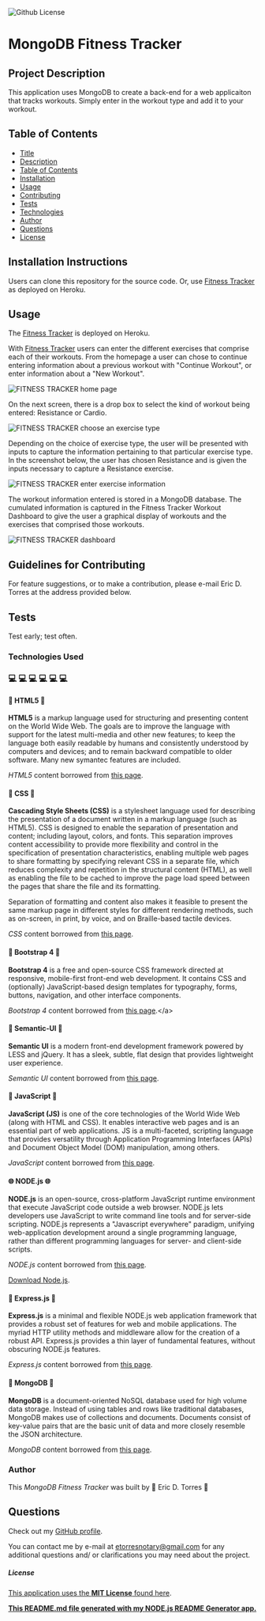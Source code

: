 ![Github License](https://img.shields.io/badge/License-MIT_License-brightgreen)

# MongoDB Fitness Tracker

## Project Description

This application uses MongoDB to create a back-end for a web applicaiton that tracks workouts. Simply enter in the workout type and add it to your workout.

## Table of Contents

- [Title](#project-title)
- [Description](#project-description)
- [Table of Contents](#table-of-contents)
- [Installation](#installation-instructions)
- [Usage](#usage)
- [Contributing](#guidelines-for-contributing)
- [Tests](#tests)
- [Technologies](#technologies-used)
- [Author](#author)
- [Questions](#questions)
- [License](#license)

## Installation Instructions

Users can clone this repository for the source code. Or, use [Fitness Tracker](https://boiling-ridge-17711.herokuapp.com/) as deployed on Heroku.

## Usage

The [Fitness Tracker](https://boiling-ridge-17711.herokuapp.com/) is deployed on Heroku.

With [Fitness Tracker](https://boiling-ridge-17711.herokuapp.com/) users can enter the different exercises that comprise each of their workouts. From the homepage a user can chose to continue entering information about a previous workout with "Continue Workout", or enter information about a "New Workout".

![FITNESS TRACKER home page](./public/assets/img/screenshots/fitness-tracker-home.png)

On the next screen, there is a drop box to select the kind of workout being entered: Resistance or Cardio.

![FITNESS TRACKER choose an exercise type](./public/assets/img/screenshots/fitness-tracker-exercise-type.png)

Depending on the choice of exercise type, the user will be presented with inputs to capture the information pertaining to that particular exercise type. In the screenshot below, the user has chosen Resistance and is given the inputs necessary to capture a Resistance exercise.

![FITNESS TRACKER enter exercise information](./public/assets/img/screenshots/fitness-tracker-exercise-resistance.png)

The workout information entered is stored in a MongoDB database. The cumulated information is captured in the Fitness Tracker Workout Dashboard to give the user a graphical display of workouts and the exercises that comprised those workouts.

![FITNESS TRACKER dashboard](./public/assets/img/screenshots/fitness-tracker-exercise-dashboard.png)

## Guidelines for Contributing

For feature suggestions, or to make a contribution, please e-mail Eric D. Torres at the address provided below.

## Tests

Test early; test often.

### Technologies Used

### :computer: :computer: :computer: :computer: :computer: :computer:

#### :memo: HTML5 :memo:

**HTML5** is a markup language used for structuring and presenting content on the World Wide Web. The goals are to improve the language with support for the latest multi-media and other new features; to keep the language both easily readable by humans and consistently understood by computers and devices; and to remain backward compatible to older software. Many new symantec features are included.

_HTML5_ content borrowed from <a target="_blank" rel="noopener noreferrer">[this page](https://en.wikipedia.org/wiki/HTML5).</a>

#### :art: CSS :art:

**Cascading Style Sheets (CSS)** is a stylesheet language used for describing the presentation of a document written in a markup language (such as HTML5). CSS is designed to enable the separation of presentation and content; including layout, colors, and fonts. This separation improves content accessibility to provide more flexibility and control in the specification of presentation characteristics, enabling multiple web pages to share formatting by specifying relevant CSS in a separate file, which reduces complexity and repetition in the structural content (HTML), as well as enabling the file to be cached to improve the page load speed between the pages that share the file and its formatting.

Separation of formatting and content also makes it feasible to present the same markup page in different styles for different rendering methods, such as on-screen, in print, by voice, and on Braille-based tactile devices.

_CSS_ content borrowed from <a target="_blank" rel="noopener noreferrer">[this page](https://en.wikipedia.org/wiki/Cascading_Style_Sheets).</a>

#### :shoe: Bootstrap 4 :shoe:

**Bootstrap 4** is a free and open-source CSS framework directed at responsive, mobile-first front-end web development. It contains CSS and (optionally) JavaScript-based design templates for typography, forms, buttons, navigation, and other interface components.

_Bootstrap 4_ content borrowed from <a target="_blank" rel="noopener noreferrer">[this page](https://en.wikipedia.org/wiki/Bootstrap\_(front-end_framework)).</a>

#### :notebook: Semantic-UI :notebook:

**Semantic UI** is a modern front-end development framework powered by LESS and jQuery. It has a sleek, subtle, flat design that provides lightweight user experience.

_Semantic UI_ content borrowed from <a target="_blank" rel="noopener noreferrer">[this page](https://www.sitepoint.com/introducing-semantic-ui-component-library/#:~:text=Semantic%20UI%20is%20a%20modern,a%20language%20for%20sharing%20UI%E2%80%9D).</a>

#### :sparkler: JavaScript :sparkler:

**JavaScript (JS)** is one of the core technologies of the World Wide Web (along with HTML and CSS). It enables interactive web pages and is an essential part of web applications. JS is a multi-faceted, scripting language that provides versatility through Application Programming Interfaces (APIs) and Document Object Model (DOM) manipulation, among others.

_JavaScript_ content borrowed from <a target="_blank" rel="noopener noreferrer">[this page](https://en.wikipedia.org/wiki/JavaScript).</a>

#### :globe_with_meridians: NODE.js :globe_with_meridians:

**NODE.js** is an open-source, cross-platform JavaScript runtime environment that execute JavaScript code outside a web browser. NODE.js lets developers use JavaScript to write command line tools and for server-side scripting. NODE.js represents a "Javascript everywhere" paradigm, unifying web-application development around a single programming language, rather than different programming languages for server- and client-side scripts.

_NODE.js_ content borrowed from <a target="_blank" rel="noopener noreferrer">[this page](https://en.wikipedia.org/wiki/Node.js).</a>

[Download Node.js](https://nodejs.org/en/).

#### :satellite: Express.js :satellite:

**Express.js** is a minimal and flexible NODE.js web application framework that provides a robust set of features for web and mobile applications. The myriad HTTP utility methods and middleware allow for the creation of a robust API. Express.js provides a thin layer of fundamental features, without obscuring NODE.js features.

_Express.js_ content borrowed from <a target="_blank" rel="noopener noreferrer">[this page](https://expressjs.com/).</a>

#### :japanese_ogre: MongoDB :japanese_ogre:

**MongoDB** is a document-oriented NoSQL database used for high volume data storage. Instead of using tables and rows like traditional databases, MongoDB makes use of collections and documents. Documents consist of key-value pairs that are the basic unit of data and more closely resemble the JSON architecture.

_MongoDB_ content borrowed from <a target="_blank" rel="noopener noreferrer">[this page](https://www.guru99.com/what-is-mongodb.html#:~:text=MongoDB%20is%20a%20document%2Doriented,use%20of%20collections%20and%20documents.&text=Collections%20contain%20sets%20of%20documents,equivalent%20of%20relational%20database%20tables).</a>

### Author

This _MongoDB Fitness Tracker_ was built by :green_heart: Eric D. Torres :green_heart:

## Questions

Check out my [GitHub profile](https://github.com/etorres-revature).

You can contact me by e-mail at etorresnotary@gmail.com for any additional questions and/ or clarifications you may need about the project.

##### License

[This application uses the **MIT License** found here](./LICENSE).

**[This README.md file generated with my NODE.js README Generator app.](https://github.com/etorres-revature/NODEjs_README.md_Generator)**
